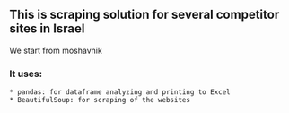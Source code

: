 ## This is scraping solution for several competitor sites in Israel

We start from moshavnik

### It uses:

	* pandas: for dataframe analyzing and printing to Excel
	* BeautifulSoup: for scraping of the websites 